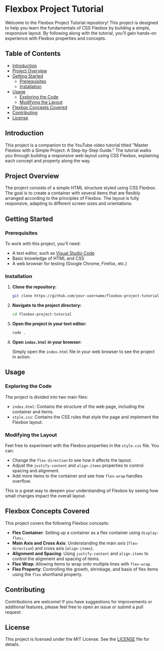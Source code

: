 # Flexbox Project Tutorial

Welcome to the Flexbox Project Tutorial repository! This project is designed to help you learn the fundamentals of CSS Flexbox by building a simple, responsive layout. By following along with the tutorial, you'll gain hands-on experience with Flexbox properties and concepts.

## Table of Contents

- [Introduction](#introduction)
- [Project Overview](#project-overview)
- [Getting Started](#getting-started)
  - [Prerequisites](#prerequisites)
  - [Installation](#installation)
- [Usage](#usage)
  - [Exploring the Code](#exploring-the-code)
  - [Modifying the Layout](#modifying-the-layout)
- [Flexbox Concepts Covered](#flexbox-concepts-covered)
- [Contributing](#contributing)
- [License](#license)

## Introduction

This project is a companion to the YouTube video tutorial titled "Master Flexbox with a Simple Project: A Step-by-Step Guide." The tutorial walks you through building a responsive web layout using CSS Flexbox, explaining each concept and property along the way.

## Project Overview

The project consists of a simple HTML structure styled using CSS Flexbox. The goal is to create a container with several items that are flexibly arranged according to the principles of Flexbox. The layout is fully responsive, adapting to different screen sizes and orientations.

## Getting Started

### Prerequisites

To work with this project, you'll need:

- A text editor, such as [Visual Studio Code](https://code.visualstudio.com/)
- Basic knowledge of HTML and CSS
- A web browser for testing (Google Chrome, Firefox, etc.)

### Installation

1. **Clone the repository:**

   ```bash
   git clone https://github.com/your-username/flexbox-project-tutorial.git
   ```

2. **Navigate to the project directory:**

   ```bash
   cd flexbox-project-tutorial
   ```

3. **Open the project in your text editor:**

   ```bash
   code .
   ```

4. **Open `index.html` in your browser:**

   Simply open the `index.html` file in your web browser to see the project in action.

## Usage

### Exploring the Code

The project is divided into two main files:

- `index.html`: Contains the structure of the web page, including the container and items.
- `style.css`: Contains the CSS rules that style the page and implement the Flexbox layout.

### Modifying the Layout

Feel free to experiment with the Flexbox properties in the `style.css` file. You can:

- Change the `flex-direction` to see how it affects the layout.
- Adjust the `justify-content` and `align-items` properties to control spacing and alignment.
- Add more items to the container and see how `flex-wrap` handles overflow.

This is a great way to deepen your understanding of Flexbox by seeing how small changes impact the overall layout.

## Flexbox Concepts Covered

This project covers the following Flexbox concepts:

- **Flex Container**: Setting up a container as a flex container using `display: flex;`.
- **Main Axis and Cross Axis**: Understanding the main axis (`flex-direction`) and cross axis (`align-items`).
- **Alignment and Spacing**: Using `justify-content` and `align-items` to control the alignment and spacing of items.
- **Flex Wrap**: Allowing items to wrap onto multiple lines with `flex-wrap`.
- **Flex Property**: Controlling the growth, shrinkage, and basis of flex items using the `flex` shorthand property.

## Contributing

Contributions are welcome! If you have suggestions for improvements or additional features, please feel free to open an issue or submit a pull request.

## License

This project is licensed under the MIT License. See the [LICENSE](LICENSE) file for details.
